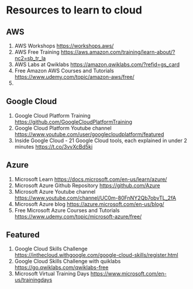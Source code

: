 # Resources to learn to cloud

## AWS

1. AWS Workshops https://workshops.aws/
2. AWS Free Training https://aws.amazon.com/training/learn-about/?nc2=sb_tr_la
3. AWS Labs at Qwiklabs https://amazon.qwiklabs.com/?refid=gs_card
4. Free Amazon AWS Courses and Tutorials https://www.udemy.com/topic/amazon-aws/free/
5. 

## Google Cloud

1. Google Cloud Platform Training https://github.com/GoogleCloudPlatformTraining
2. Google Cloud Platform Youtube channel https://www.youtube.com/user/googlecloudplatform/featured
3. Inside Google Cloud - 21 Google Cloud tools, each explained in under 2 minutes https://t.co/3vvXcBd5ki

## Azure

1. Microsoft Learn https://docs.microsoft.com/en-us/learn/azure/
2. Microsoft Azure Github Repository https://github.com/Azure
3. Microsoft Azure Youtube channel https://www.youtube.com/channel/UC0m-80FnNY2Qb7obvTL_2fA
4. Microsoft Azure blog https://azure.microsoft.com/en-us/blog/
5. Free Microsoft Azure Courses and Tutorials https://www.udemy.com/topic/microsoft-azure/free/


## Featured

1. Google Cloud Skills Challenge https://inthecloud.withgoogle.com/google-cloud-skills/register.html
2. Google Cloud Skills Challenge with quiklabs https://go.qwiklabs.com/qwiklabs-free
3. Microsoft Virtual Training Days https://www.microsoft.com/en-us/trainingdays
